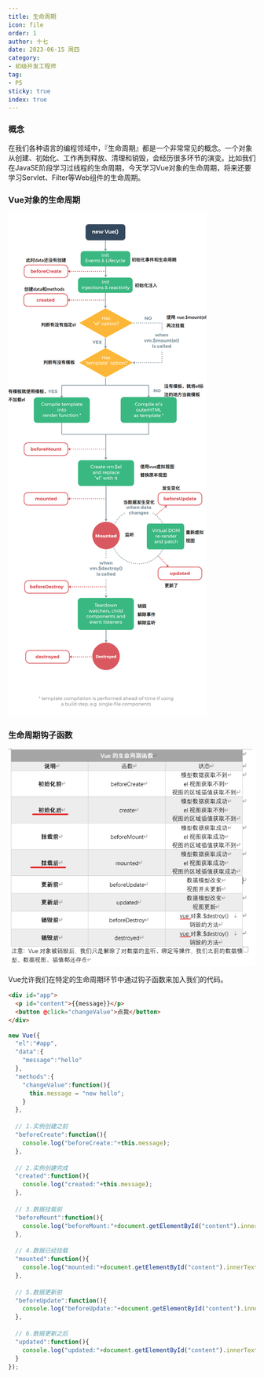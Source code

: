 ```yaml
---
title: 生命周期
icon: file
order: 1
author: 十七
date: 2023-06-15 周四
category:
- 初级开发工程师
tag:
- P5
sticky: true
index: true
---
```



### 概念

在我们各种语言的编程领域中，『生命周期』都是一个非常常见的概念。一个对象从创建、初始化、工作再到释放、清理和销毁，会经历很多环节的演变。比如我们在JavaSE阶段学习过线程的生命周期，今天学习Vue对象的生命周期，将来还要学习Servlet、Filter等Web组件的生命周期。

### Vue对象的生命周期

![](./image/img008_hbc1FLrUfm.png)

### 生命周期钩子函数

![](./image/image_u11u1phqhN.png)

Vue允许我们在特定的生命周期环节中通过钩子函数来加入我们的代码。

```html
<div id="app">
  <p id="content">{{message}}</p>
  <button @click="changeValue">点我</button>
</div>
```

```javascript
new Vue({
  "el":"#app",
  "data":{
    "message":"hello"
  },
  "methods":{
    "changeValue":function(){
      this.message = "new hello";
    }
  },
  
  // 1.实例创建之前
  "beforeCreate":function(){
    console.log("beforeCreate:"+this.message);
  },
  
  // 2.实例创建完成
  "created":function(){
    console.log("created:"+this.message);
  },
  
  // 3.数据挂载前
  "beforeMount":function(){
    console.log("beforeMount:"+document.getElementById("content").innerText);
  },
  
  // 4.数据已经挂载
  "mounted":function(){
    console.log("mounted:"+document.getElementById("content").innerText);
  },
  
  // 5.数据更新前
  "beforeUpdate":function(){
    console.log("beforeUpdate:"+document.getElementById("content").innerText);
  },
  
  // 6.数据更新之后
  "updated":function(){
    console.log("updated:"+document.getElementById("content").innerText);
  }
});

```
